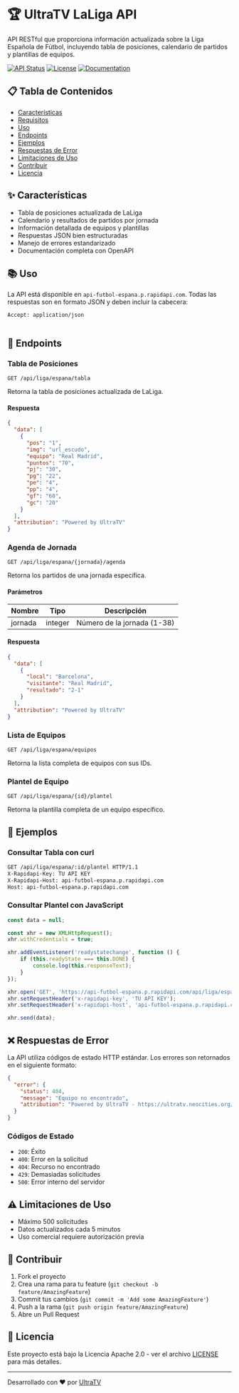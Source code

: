 # 🏆 UltraTV LaLiga API

API RESTful que proporciona información actualizada sobre la Liga Española de Fútbol, incluyendo tabla de posiciones, calendario de partidos y plantillas de equipos.

[![API Status](https://img.shields.io/badge/status-active-success.svg)](https://rapidapi.com/obesatoy/api/api-futbol-espana)
[![License](https://img.shields.io/badge/license-Apache%202.0-blue.svg)](https://opensource.org/licenses/Apache-2.0)
[![Documentation](https://img.shields.io/badge/docs-OpenAPI-green.svg)](https://ultratv.neocities.org/docs)

## 📋 Tabla de Contenidos

- [Características](#-características)
- [Requisitos](#-requisitos)
- [Uso](#-uso)
- [Endpoints](#-endpoints)
- [Ejemplos](#-ejemplos)
- [Respuestas de Error](#-respuestas-de-error)
- [Limitaciones de Uso](#-limitaciones-de-uso)
- [Contribuir](#-contribuir)
- [Licencia](#-licencia)

## ✨ Características

- Tabla de posiciones actualizada de LaLiga
- Calendario y resultados de partidos por jornada
- Información detallada de equipos y plantillas
- Respuestas JSON bien estructuradas
- Manejo de errores estandarizado
- Documentación completa con OpenAPI



## 📚 Uso

La API está disponible en `api-futbol-espana.p.rapidapi.com`. Todas las respuestas son en formato JSON y deben incluir la cabecera:

```http
Accept: application/json
```
```API URL:https://rapidapi.com/obesatoy/api/api-futbol-espana
```

## 🔌 Endpoints

### Tabla de Posiciones

```http
GET /api/liga/espana/tabla
```

Retorna la tabla de posiciones actualizada de LaLiga.

#### Respuesta

```json
{
  "data": [
    {
      "pos": "1",
      "img": "url_escudo",
      "equipo": "Real Madrid",
      "puntos": "70",
      "pj": "30",
      "pg": "22",
      "pe": "4",
      "pp": "4",
      "gf": "60",
      "gc": "20"
    }
  ],
  "attribution": "Powered by UltraTV"
}
```

### Agenda de Jornada

```http
GET /api/liga/espana/{jornada}/agenda
```

Retorna los partidos de una jornada específica.

#### Parámetros

| Nombre   | Tipo    | Descripción           |
|----------|---------|----------------------|
| jornada  | integer | Número de la jornada (1-38) |

#### Respuesta

```json
{
  "data": [
    {
      "local": "Barcelona",
      "visitante": "Real Madrid",
      "resultado": "2-1"
    }
  ],
  "attribution": "Powered by UltraTV"
}
```

### Lista de Equipos

```http
GET /api/liga/espana/equipos
```

Retorna la lista completa de equipos con sus IDs.

### Plantel de Equipo

```http
GET /api/liga/espana/{id}/plantel
```

Retorna la plantilla completa de un equipo específico.

## 🎯 Ejemplos

### Consultar Tabla con curl

```bash
GET /api/liga/espana/:id/plantel HTTP/1.1
X-Rapidapi-Key: TU API KEY
X-Rapidapi-Host: api-futbol-espana.p.rapidapi.com
Host: api-futbol-espana.p.rapidapi.com

```

### Consultar Plantel con JavaScript

```javascript
const data = null;

const xhr = new XMLHttpRequest();
xhr.withCredentials = true;

xhr.addEventListener('readystatechange', function () {
	if (this.readyState === this.DONE) {
		console.log(this.responseText);
	}
});

xhr.open('GET', 'https://api-futbol-espana.p.rapidapi.com/api/liga/espana/:id/plantel');
xhr.setRequestHeader('x-rapidapi-key', 'TU API KEY');
xhr.setRequestHeader('x-rapidapi-host', 'api-futbol-espana.p.rapidapi.com');

xhr.send(data);
```

## ❌ Respuestas de Error

La API utiliza códigos de estado HTTP estándar. Los errores son retornados en el siguiente formato:

```json
{
  "error": {
    "status": 404,
    "message": "Equipo no encontrado",
    "attribution": "Powered by UltraTV - https://ultratv.neocities.org/"
  }
}
```

### Códigos de Estado

- `200`: Éxito
- `400`: Error en la solicitud
- `404`: Recurso no encontrado
- `429`: Demasiadas solicitudes
- `500`: Error interno del servidor

## ⚠️ Limitaciones de Uso

- Máximo 500 solicitudes
- Datos actualizados cada 5 minutos
- Uso comercial requiere autorización previa

## 🤝 Contribuir

1. Fork el proyecto
2. Crea una rama para tu feature (`git checkout -b feature/AmazingFeature`)
3. Commit tus cambios (`git commit -m 'Add some AmazingFeature'`)
4. Push a la rama (`git push origin feature/AmazingFeature`)
5. Abre un Pull Request

## 📄 Licencia

Este proyecto está bajo la Licencia Apache 2.0 - ver el archivo [LICENSE](LICENSE) para más detalles.

---

Desarrollado con ❤️ por [UltraTV](https://ultratv.neocities.org)
